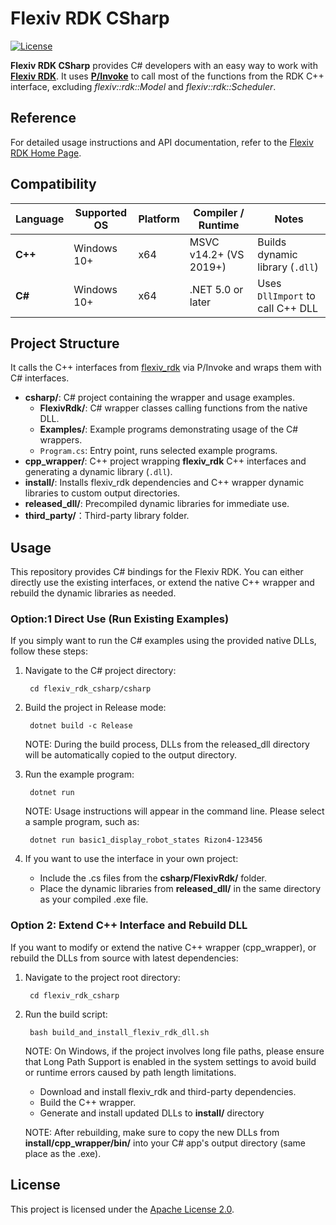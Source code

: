# Flexiv RDK CSharp

[![License](https://img.shields.io/badge/License-Apache%202.0-blue.svg)](https://www.apache.org/licenses/LICENSE-2.0.html)

**Flexiv RDK CSharp** provides C# developers with an easy way to work with [**Flexiv RDK**](https://github.com/flexivrobotics/flexiv_rdk). It uses [**P/Invoke**](https://learn.microsoft.com/en-us/dotnet/standard/native-interop/pinvoke) to call most of the functions from the RDK C++ interface, excluding *flexiv::rdk::Model* and *flexiv::rdk::Scheduler*.

## Reference

For detailed usage instructions and API documentation, refer to the [Flexiv RDK Home Page](https://www.flexiv.com/software/rdk).

## Compatibility

| **Language** | **Supported OS** | **Platform** | **Compiler / Runtime** | **Notes**                        |
| ------------ | ---------------- | ------------ | ---------------------- | -------------------------------- |
| **C++**      | Windows 10+      | x64          | MSVC v14.2+ (VS 2019+) | Builds dynamic library (`.dll`)  |
| **C#**       | Windows 10+      | x64          | .NET 5.0 or later      | Uses `DllImport` to call C++ DLL |

## Project Structure

It calls the C++ interfaces from [flexiv_rdk](https://github.com/flexivrobotics/flexiv_rdk) via P/Invoke and wraps them with C# interfaces.

- **csharp/**: C# project containing the wrapper and usage examples.
  - **FlexivRdk/**: C# wrapper classes calling functions from the native DLL.
  - **Examples/**: Example programs demonstrating usage of the C# wrappers.
  - `Program.cs`: Entry point, runs selected example programs.
- **cpp_wrapper/**: C++ project wrapping **flexiv_rdk** C++ interfaces and generating a dynamic library (`.dll`).
- **install/**: Installs flexiv_rdk dependencies and C++ wrapper dynamic libraries to custom output directories.
- **released_dll/**: Precompiled dynamic libraries for immediate use.
- **third_party/**：Third-party library folder.

## Usage

This repository provides C# bindings for the Flexiv RDK. You can either directly use the existing interfaces, or extend the native C++ wrapper and rebuild the dynamic libraries as needed.

### Option:1 Direct Use (Run Existing Examples)

If you simply want to run the C# examples using the provided native DLLs, follow these steps:

1. Navigate to the C# project directory:

        cd flexiv_rdk_csharp/csharp

2. Build the project in Release mode:

        dotnet build -c Release

   NOTE: During the build process, DLLs from the released_dll directory will be automatically copied to the output directory.

3. Run the example program:

        dotnet run

   NOTE: Usage instructions will appear in the command line. Please select a sample program, such as:

        dotnet run basic1_display_robot_states Rizon4-123456

4. If you want to use the interface in your own project:
    - Include the .cs files from the **csharp/FlexivRdk/** folder.
    - Place the dynamic libraries from **released_dll/** in the same directory as your compiled .exe file.

### Option 2: Extend C++ Interface and Rebuild DLL

If you want to modify or extend the native C++ wrapper (cpp_wrapper), or rebuild the DLLs from source with latest dependencies:

1. Navigate to the project root directory:

        cd flexiv_rdk_csharp

2. Run the build script:

        bash build_and_install_flexiv_rdk_dll.sh

   NOTE: On Windows, if the project involves long file paths, please ensure that Long Path Support is enabled in the system settings to avoid build or runtime errors caused by path length limitations.

    - Download and install flexiv_rdk and third-party dependencies.
    - Build the C++ wrapper.
    - Generate and install updated DLLs to **install/** directory

   NOTE: After rebuilding, make sure to copy the new DLLs from **install/cpp_wrapper/bin/** into your C# app's output directory (same place as the .exe).

## License

This project is licensed under the [Apache License 2.0](https://www.apache.org/licenses/LICENSE-2.0).
